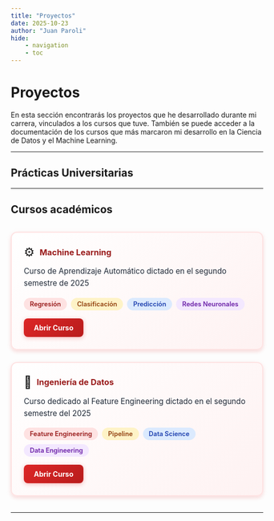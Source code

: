 ```yaml
---
title: "Proyectos"
date: 2025-10-23
author: "Juan Paroli"
hide:
    - navigation
    - toc
---
```


# Proyectos

En esta sección encontrarás los proyectos que he desarrollado durante mi carrera, vinculados a los cursos que tuve. También se puede acceder a la documentación de los cursos que más marcaron mi desarrollo en la Ciencia de Datos y el Machine Learning.

---

## Prácticas Universitarias

---

## Cursos académicos

<div style="max-width: 1200px; margin: 2rem auto 0;">
	
<div id="exercises-container" style="display: grid; grid-template-columns: repeat(auto-fit, minmax(340px, 1fr)); gap: 24px; margin-bottom: 2rem;">

<div class="exercise-card" style="border: 2px solid #fee2e2; border-radius: 12px; padding: 24px; background: linear-gradient(135deg, #ffffff 0%, #fef2f2 100%); box-shadow: 0 4px 6px rgba(220, 38, 38, 0.1), 0 2px 12px rgba(220, 38, 38, 0.06); transition: transform 0.2s, box-shadow 0.2s;">
	<div style="display: flex; align-items: center; gap: 10px; margin-bottom: 12px;">
		<span style="font-size: 1.5rem;">⚙️</span>
		<h3 style="margin: 0; color: #991b1b;">
			<a href="../machine-learning/" style="color: #991b1b; text-decoration: none; font-weight: 700;">Machine Learning</a>
		</h3>
	</div>
	<p style="color: #1f2937; margin: 0 0 16px; line-height: 1.6; font-size: 0.95rem;">
		Curso de Aprendizaje Automático dictado en el segundo semestre de 2025
	</p>
	<div style="display: flex; flex-wrap: wrap; gap: 8px; margin-bottom: 16px;">
		<span style="background: #fee2e2; color: #991b1b; padding: 5px 12px; border-radius: 16px; font-size: 0.8rem; font-weight: 600;">Regresión</span>
		<span style="background: #fef3c7; color: #92400e; padding: 5px 12px; border-radius: 16px; font-size: 0.8rem; font-weight: 600;">Clasificación</span>
		<span style="background: #dbeafe; color: #1e40af; padding: 5px 12px; border-radius: 16px; font-size: 0.8rem; font-weight: 600;">Predicción</span>
		<span style="background: #f3e8ff; color: #6b21a8; padding: 5px 12px; border-radius: 16px; font-size: 0.8rem; font-weight: 600;">Redes Neuronales</span>
	</div>
	<a href="../machine-learning" style="display: inline-block; background: linear-gradient(135deg, #dc2626 0%, #b91c1c 100%); color: #fff; padding: 10px 20px; border-radius: 8px; text-decoration: none; font-weight: 700; box-shadow: 0 2px 8px rgba(220, 38, 38, 0.3); transition: transform 0.2s;">
		Abrir Curso
	</a>
</div>

<div class="exercise-card" style="border: 2px solid #fee2e2; border-radius: 12px; padding: 24px; background: linear-gradient(135deg, #ffffff 0%, #fef2f2 100%); box-shadow: 0 4px 6px rgba(220, 38, 38, 0.1), 0 2px 12px rgba(220, 38, 38, 0.06); transition: transform 0.2s, box-shadow 0.2s;">
	<div style="display: flex; align-items: center; gap: 10px; margin-bottom: 12px;">
		<span style="font-size: 1.5rem;">💾</span>
		<h3 style="margin: 0; color: #991b1b;">
			<a href="../ingenieria-de-datos/" style="color: #991b1b; text-decoration: none; font-weight: 700;">Ingeniería de Datos</a>
		</h3>
	</div>
	<p style="color: #1f2937; margin: 0 0 16px; line-height: 1.6; font-size: 0.95rem;">
	Curso dedicado al Feature Engineering dictado en el segundo semestre del 2025
	</p>
	<div style="display: flex; flex-wrap: wrap; gap: 8px; margin-bottom: 16px;">
		<span style="background: #fee2e2; color: #991b1b; padding: 5px 12px; border-radius: 16px; font-size: 0.8rem; font-weight: 600;">Feature Engineering</span>
		<span style="background: #fef3c7; color: #92400e; padding: 5px 12px; border-radius: 16px; font-size: 0.8rem; font-weight: 600;">Pipeline</span>
		<span style="background: #dbeafe; color: #1e40af; padding: 5px 12px; border-radius: 16px; font-size: 0.8rem; font-weight: 600;">Data Science</span>
		<span style="background: #f3e8ff; color: #6b21a8; padding: 5px 12px; border-radius: 16px; font-size: 0.8rem; font-weight: 600;">Data Engineering</span>
	</div>
	<a href="../ingenieria-de-datos/" style="display: inline-block; background: linear-gradient(135deg, #dc2626 0%, #b91c1c 100%); color: #fff; padding: 10px 20px; border-radius: 8px; text-decoration: none; font-weight: 700; box-shadow: 0 2px 8px rgba(220, 38, 38, 0.3); transition: transform 0.2s;">
		Abrir Curso
	</a>
</div>

</div>

</div>

---
